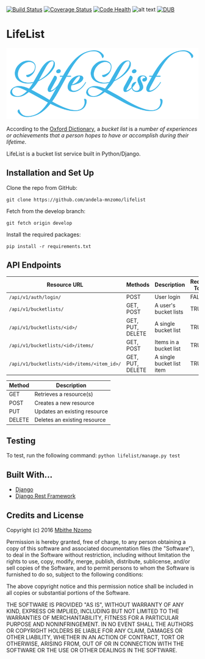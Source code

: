 [![Build Status](https://travis-ci.org/andela-mnzomo/life-list.svg?branch=develop)](https://travis-ci.org/andela-mnzomo/life-list)
[![Coverage Status](https://coveralls.io/repos/github/andela-mnzomo/life-list/badge.svg)](https://coveralls.io/github/andela-mnzomo/life-list)
[![Code Health](https://landscape.io/github/andela-mnzomo/life-list/develop/landscape.svg?style=flat)](https://landscape.io/github/andela-mnzomo/life-list/develop)
![alt text](https://img.shields.io/badge/python-2.7-blue.svg)
[![DUB](https://img.shields.io/dub/l/vibe-d.svg)]()

# LifeList
![LifeList Logo](https://github.com/andela-mnzomo/life-list/blob/develop/lifelist/api/static/images/logo_blue_large.png)


According to the [Oxford Dictionary](http://www.oxforddictionaries.com/definition/english/bucket-list),
a *bucket list* is a *number of experiences or achievements that a person hopes
to have or accomplish during their lifetime*.

LifeList is a bucket list service built in Python/Django.
## Installation and Set Up
Clone the repo from GitHub:
```
git clone https://github.com/andela-mnzomo/lifelist
```

Fetch from the develop branch:
```
git fetch origin develop
```

Install the required packages:
```
pip install -r requirements.txt
```

## API Endpoints

| Resource URL | Methods | Description | Requires Token |
| -------- | ------------- | --------- |--------------- |
|  `/api/v1/auth/login/` | POST | User login | FALSE |
| `/api/v1/bucketlists/` | GET, POST | A user's bucket lists | TRUE |
| `/api/v1/bucketlists/<id>/` | GET, PUT, DELETE | A single bucket list | TRUE |
| `/api/v1/bucketlists/<id>/items/` | GET, POST | Items in a bucket list | TRUE |
| `/api/v1/bucketlists/<id>/items/<item_id>/` | GET, PUT, DELETE| A single bucket list item | TRUE |

| Method | Description |
|------- | ----------- |
| GET | Retrieves a resource(s) |
| POST | Creates a new resource |
| PUT | Updates an existing resource |
| DELETE | Deletes an existing resource |

## Testing
To test, run the following command: `python lifelist/manage.py test`


## Built With...
* [Django](https://www.djangoproject.com/)
* [Django Rest Framework](http://www.django-rest-framework.org/)

## Credits and License

Copyright (c) 2016 [Mbithe Nzomo](https://github.com/andela-mnzomo)

Permission is hereby granted, free of charge, to any person obtaining a copy of this software and associated documentation files (the "Software"), to deal in the Software without restriction, including without limitation the rights to use, copy, modify, merge, publish, distribute, sublicense, and/or sell copies of the Software, and to permit persons to whom the Software is furnished to do so, subject to the following conditions:

The above copyright notice and this permission notice shall be included in all copies or substantial portions of the Software.

THE SOFTWARE IS PROVIDED "AS IS", WITHOUT WARRANTY OF ANY KIND, EXPRESS OR IMPLIED, INCLUDING BUT NOT LIMITED TO THE WARRANTIES OF MERCHANTABILITY, FITNESS FOR A PARTICULAR PURPOSE AND NONINFRINGEMENT. IN NO EVENT SHALL THE AUTHORS OR COPYRIGHT HOLDERS BE LIABLE FOR ANY CLAIM, DAMAGES OR OTHER LIABILITY, WHETHER IN AN ACTION OF CONTRACT, TORT OR OTHERWISE, ARISING FROM, OUT OF OR IN CONNECTION WITH THE SOFTWARE OR THE USE OR OTHER DEALINGS IN THE SOFTWARE.
